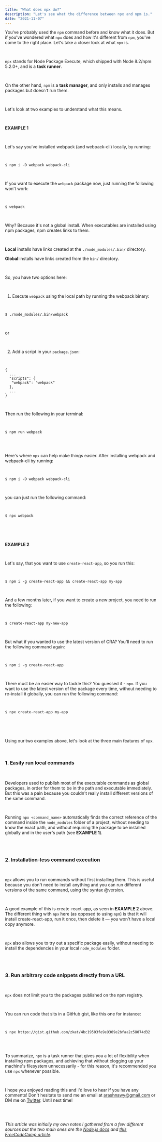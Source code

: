 ```yaml
---
title: "What does npx do?"
description: "Let's see what the difference between npx and npm is."
date: "2021-11-07"
---
```


You've probably used the `npm` command before and know what it does. But if you've wondered what `npx` does and how it's different from `npm`, you've come to the right place. Let's take a closer look at what `npx` is.

<br />

`npx` stands for Node Package Execute, which shipped with Node 8.2/npm 5.2.0+, and is a <strong>task runner</strong>.

<br />

On the other hand, `npm` is a <strong>task manager</strong>, and only installs and manages packages but doesn't run them.

<br />

Let's look at two examples to understand what this means.

<br />

<strong>EXAMPLE 1</strong>

<br />

Let's say you've installed webpack (and webpack-cli) locally, by running:

<br />

```
$ npm i -D webpack webpack-cli
```

<br />

If you want to execute the `webpack` package now, just running the following won't work:

<br />

```
$ webpack
```

<br />

Why? Because it's not a global install. When executables are installed using npm packages, npm creates links to them.

<br />

<strong>Local</strong> installs have links created at the `./node_modules/.bin/` directory.

<strong>Global</strong> installs have links created from the `bin/` directory.

<br />

So, you have two options here:

<br />

1. Execute `webpack` using the local path by running the webpack binary:

<br />

```
$ ./node_modules/.bin/webpack
```

<br />

or

<br />

2. Add a script in your `package.json`:

<br />

```
{
  ...
  "scripts": {
   "webpack": "webpack"
  },
  ...
}
```

<br />

Then run the following in your terminal:

<br />

```
$ npm run webpack
```

<br />
<br />

Here's where `npx` can help make things easier. After installing webpack and webpack-cli by running:

<br />

```
$ npm i -D webpack webpack-cli
```

<br />

you can just run the following command:

<br />

```
$ npx webpack
```

<br />
<br />
<br />

<strong>EXAMPLE 2</strong>

<br />

Let's say, that you want to use `create-react-app`, so you run this:

<br />

```
$ npm i -g create-react-app && create-react-app my-app
```

<br />

And a few months later, if you want to create a new project, you need to run the following:

<br />

```
$ create-react-app my-new-app
```

<br />

But what if you wanted to use the latest version of CRA? You'll need to run the following command again:

<br />

```
$ npm i -g create-react-app
```

<br />

There must be an easier way to tackle this? You guessed it - `npx`. If you want to use the latest version of the package every time, without needing to re-install it globally, you can run the following command:

<br />

```
$ npx create-react-app my-app
```

<br />
<br />
<br />

Using our two examples above, let's look at the three main features of `npx`.

<br />

### 1. Easily run local commands

<br />

Developers used to publish most of the executable commands as global packages, in order for them to be in the path and executable immediately. But this was a pain because you couldn't really install different versions of the same command.

<br />

Running `npx <command_name>` automatically finds the correct reference of the command inside the `node_modules` folder of a project, without needing to know the exact path, and without requiring the package to be installed globally and in the user's path (see <strong>EXAMPLE 1</strong>).

<br />
<br />

### 2. Installation-less command execution

<br />

`npx` allows you to run commands without first installing them. This is useful because you don't need to install anything and you can run different versions of the same command, using the syntax @version.

<br />

A good example of this is create-react-app, as seen in <strong>EXAMPLE 2</strong> above. The different thing with `npx` here (as opposed to using `npm`) is that it will install create-react-app, run it once, then delete it — you won't have a local copy anymore.

<br />

`npx` also allows you to try out a specific package easily, without needing to install the dependencies in your local `node_modules` folder.

<br />
<br />

### 3. Run arbitrary code snippets directly from a URL

<br />

`npx` does not limit you to the packages published on the npm registry.

<br />

You can run code that sits in a GitHub gist, like this one for instance:

<br />

```
$ npx https://gist.github.com/zkat/4bc19503fe9e9309e2bfaa2c58074d32
```

<br />
<br />

To summarize, `npx` is a task runner that gives you a lot of flexibility when installing npm packages, and achieving that without clogging up your machine's filesystem unnecessarily - for this reason, it's recommended you use `npx` whenever possible.

<br />

I hope you enjoyed reading this and I'd love to hear if you have any comments! Don't hesitate to send me an email at <u>arashnawy@gmail.com</u> or DM me on <u>[Twitter](https://twitter.com/arash11gt)</u>. Until next time!

<br />
<br />

<i>This article was initially my own notes I gathered from a few different sources but the two main ones are the <u>[Node.js docs](https://nodejs.dev/learn/the-npx-nodejs-package-runner)</u> and <u>[this FreeCodeCamp article](https://www.freecodecamp.org/news/npm-vs-npx-whats-the-difference/)</u>.</i>
